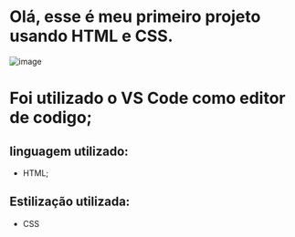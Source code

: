# Olá, esse é meu primeiro projeto usando HTML e CSS.

![image](https://github.com/user-attachments/assets/c5039e0f-a1a3-448d-9b7b-a219acbc7de2)

# Foi utilizado o VS Code como editor de codigo;
## linguagem utilizado:
* HTML;
 
## Estilização utilizada:
* CSS







